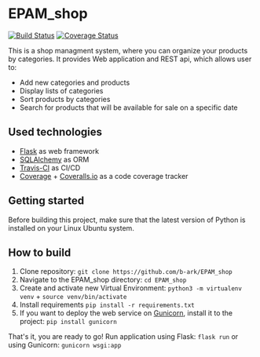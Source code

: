 # EPAM_shop
[![Build Status](https://app.travis-ci.com/b-ark/EPAM_shop.svg?branch=main)](https://app.travis-ci.com/b-ark/EPAM_shop)
[![Coverage Status](https://coveralls.io/repos/github/b-ark/EPAM_shop/badge.svg?branch=main)](https://coveralls.io/github/b-ark/EPAM_shop?branch=main)

This is a shop managment system, where you can organize your products by categories. It provides Web application and REST api, which allows user to:

- Add new categories and products
- Display lists of categories
- Sort products by categories
- Search for products that will be available for sale on a specific date

## Used technologies

- [Flask](https://flask.palletsprojects.com) as web framework
- [SQLAlchemy](https://www.sqlalchemy.org) as ORM
- [Travis-CI](https://www.travis-ci.com) as CI/CD
- [Coverage](https://coverage.readthedocs.io/en/7.2.1/) + [Coveralls.io](https://coveralls.io) as a code coverage tracker

## Getting started

Before building this project, make sure that the latest version of Python is installed on your Linux Ubuntu system.

## How to build

1. Clone repository: `git clone https://github.com/b-ark/EPAM_shop`
2. Navigate to the EPAM_shop directory: `cd EPAM_shop`
3. Create and activate new Virtual Environment: `python3 -m virtualenv venv` + `source venv/bin/activate`
4. Install requirements `pip install -r requirements.txt`
5. If you want to deploy the web service on [Gunicorn](https://gunicorn.org/), install it to the project: `pip install gunicorn`

That's it, you are ready to go! Run application using Flask: `flask run` or using Gunicorn: `gunicorn wsgi:app`
